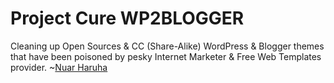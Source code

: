 Project Cure WP2BLOGGER
=============

Cleaning up Open Sources & CC (Share-Alike) WordPress & Blogger themes that have been poisoned by pesky Internet Marketer & Free Web Templates provider. ~[Nuar Haruha](https://github.com/NuarHaruha)

